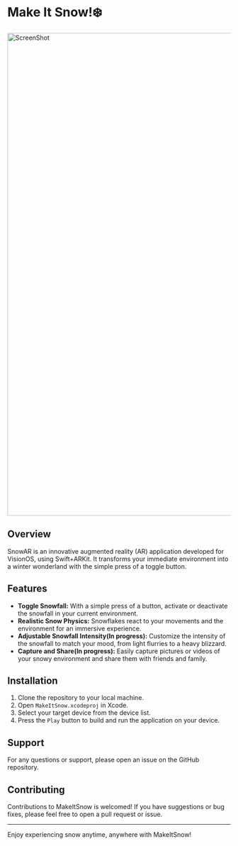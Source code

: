 #  Make It Snow!❄️

<img width="1089" alt="ScreenShot" src="https://github.com/KyleAnthonyHay/MakeItSnow-VisionOS-/assets/100221659/633883d9-0b35-4fd2-9c2f-535fd1b60d2d">

## Overview

SnowAR is an innovative augmented reality (AR) application developed for VisionOS, using Swift+ARKit. It transforms your immediate environment into a winter wonderland with the simple press of a toggle button. 

## Features

- **Toggle Snowfall:** With a simple press of a button, activate or deactivate the snowfall in your current environment.
- **Realistic Snow Physics:** Snowflakes react to your movements and the environment for an immersive experience.
- **Adjustable Snowfall Intensity(In progress):** Customize the intensity of the snowfall to match your mood, from light flurries to a heavy blizzard.
- **Capture and Share(In progress):** Easily capture pictures or videos of your snowy environment and share them with friends and family.

## Installation

1. Clone the repository to your local machine.
2. Open `MakeItSnow.xcodeproj` in Xcode.
3. Select your target device from the device list.
4. Press the `Play` button to build and run the application on your device.

## Support

For any questions or support, please open an issue on the GitHub repository.

## Contributing

Contributions to MakeItSnow is welcomed! If you have suggestions or bug fixes, please feel free to open a pull request or issue.

---

Enjoy experiencing snow anytime, anywhere with MakeItSnow!



